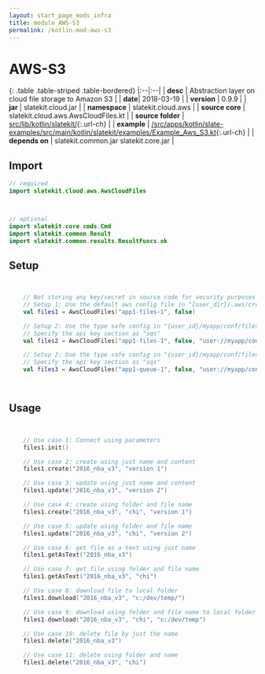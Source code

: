 ```yaml
---
layout: start_page_mods_infra
title: module AWS-S3
permalink: /kotlin-mod-aws-s3
---
```


# AWS-S3

{: .table .table-striped .table-bordered}
|:--|:--|
| **desc** | Abstraction layer on cloud file storage to Amazon S3 | 
| **date**| 2018-03-19 |
| **version** | 0.9.9  |
| **jar** | slatekit.cloud.jar  |
| **namespace** | slatekit.cloud.aws  |
| **source core** | slatekit.cloud.aws.AwsCloudFiles.kt  |
| **source folder** | [src/lib/kotlin/slatekit/](https://github.com/code-helix/slatekit/tree/master/src/lib/kotlin/slatekit/){:.url-ch}  |
| **example** | [/src/apps/kotlin/slate-examples/src/main/kotlin/slatekit/examples/Example_Aws_S3.kt](https://github.com/code-helix/slatekit/tree/master/src/lib/kotlin/slatekit-examples/src/main/kotlin/slatekit/examples/Example_Aws_S3.kt){:.url-ch} |
| **depends on** |  slatekit.common.jar slatekit.core.jar  |

## Import
```kotlin 
// required 
import slatekit.cloud.aws.AwsCloudFiles



// optional 
import slatekit.core.cmds.Cmd
import slatekit.common.Result
import slatekit.common.results.ResultFuncs.ok


```

## Setup
```kotlin


    // Not storing any key/secret in source code for security purposes
    // Setup 1: Use the default aws config file in "{user_dir}/.aws/credentials"
    val files1 = AwsCloudFiles("app1-files-1", false)

    // Setup 2: Use the type safe config in "{user_id}/myapp/conf/files.conf"
    // Specify the api key section as "sqs"
    val files2 = AwsCloudFiles("app1-files-1", false, "user://myapp/conf/files.conf", "s3")

    // Setup 2: Use the type safe config in "{user_id}/myapp/conf/files.conf"
    // Specify the api key section as "sqs"
    val files3 = AwsCloudFiles("app1-queue-1", false, "user://myapp/conf/files.conf", "s3-1")

    

```

## Usage
```kotlin


    // Use case 1: Connect using parameters
    files1.init()

    // Use case 2: create using just name and content
    files1.create("2016_nba_v3", "version 1")

    // Use case 3: update using just name and content
    files1.update("2016_nba_v3", "version 2")

    // Use case 4: create using folder and file name
    files1.create("2016_nba_v3", "chi", "version 1")

    // Use case 5: update using folder and file name
    files1.update("2016_nba_v3", "chi", "version 2")

    // Use case 6: get file as a text using just name
    files1.getAsText("2016_nba_v3")

    // Use case 7: get file using folder and file name
    files1.getAsText("2016_nba_v3", "chi")

    // Use case 8: download file to local folder
    files1.download("2016_nba_v3", "c:/dev/temp/")

    // Use case 9: download using folder and file name to local folder
    files1.download("2016_nba_v3", "chi", "c:/dev/temp")

    // Use case 10: delete file by just the name
    files1.delete("2016_nba_v3")

    // Use case 11: delete using folder and name
    files1.delete("2016_nba_v3", "chi")
    

```

